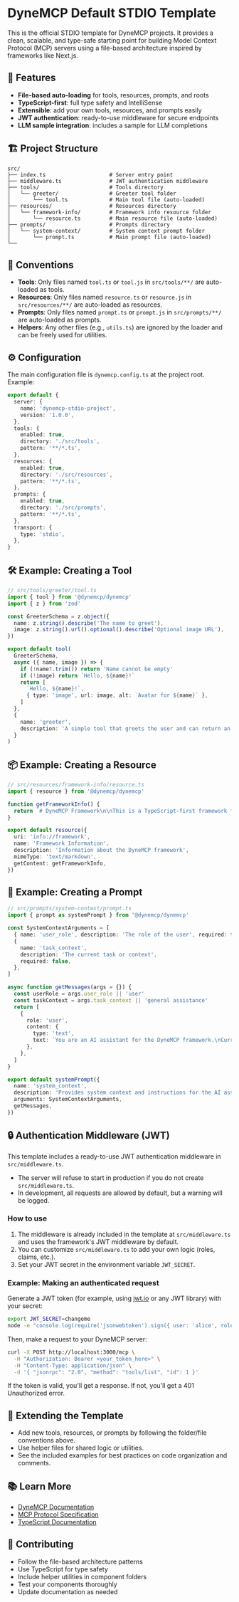 # DyneMCP Default STDIO Template

This is the official STDIO template for DyneMCP projects. It provides a clean, scalable, and type-safe starting point for building Model Context Protocol (MCP) servers using a file-based architecture inspired by frameworks like Next.js.

## 🚀 Features

- **File-based auto-loading** for tools, resources, prompts, and roots
- **TypeScript-first**: full type safety and IntelliSense
- **Extensible**: add your own tools, resources, and prompts easily
- **JWT authentication**: ready-to-use middleware for secure endpoints
- **LLM sample integration**: includes a sample for LLM completions

## 🏗️ Project Structure

```
src/
├── index.ts                    # Server entry point
├── middleware.ts               # JWT authentication middleware
├── tools/                      # Tools directory
│   └── greeter/                # Greeter tool folder
│       └── tool.ts             # Main tool file (auto-loaded)
├── resources/                  # Resources directory
│   └── framework-info/         # Framework info resource folder
│       └── resource.ts         # Main resource file (auto-loaded)
├── prompts/                    # Prompts directory
│   └── system-context/         # System context prompt folder
│       └── prompt.ts           # Main prompt file (auto-loaded)
└──
```

## 🔑 Conventions

- **Tools**: Only files named `tool.ts` or `tool.js` in `src/tools/**/` are auto-loaded as tools.
- **Resources**: Only files named `resource.ts` or `resource.js` in `src/resources/**/` are auto-loaded as resources.
- **Prompts**: Only files named `prompt.ts` or `prompt.js` in `src/prompts/**/` are auto-loaded as prompts.
- **Helpers**: Any other files (e.g., `utils.ts`) are ignored by the loader and can be freely used for utilities.

## ⚙️ Configuration

The main configuration file is `dynemcp.config.ts` at the project root. Example:

```ts
export default {
  server: {
    name: 'dynemcp-stdio-project',
    version: '1.0.0',
  },
  tools: {
    enabled: true,
    directory: './src/tools',
    pattern: '**/*.ts',
  },
  resources: {
    enabled: true,
    directory: './src/resources',
    pattern: '**/*.ts',
  },
  prompts: {
    enabled: true,
    directory: './src/prompts',
    pattern: '**/*.ts',
  },
  transport: {
    type: 'stdio',
  },
}
```

## 🛠️ Example: Creating a Tool

```typescript
// src/tools/greeter/tool.ts
import { tool } from '@dynemcp/dynemcp'
import { z } from 'zod'

const GreeterSchema = z.object({
  name: z.string().describe('The name to greet'),
  image: z.string().url().optional().describe('Optional image URL'),
})

export default tool(
  GreeterSchema,
  async ({ name, image }) => {
    if (!name?.trim()) return 'Name cannot be empty'
    if (!image) return `Hello, ${name}!`
    return [
      `Hello, ${name}!`,
      { type: 'image', url: image, alt: `Avatar for ${name}` },
    ]
  },
  {
    name: 'greeter',
    description: 'A simple tool that greets the user and can return an image',
  }
)
```

## 📦 Example: Creating a Resource

```typescript
// src/resources/framework-info/resource.ts
import { resource } from '@dynemcp/dynemcp'

function getFrameworkInfo() {
  return `# DyneMCP Framework\n\nThis is a TypeScript-first framework for building MCP servers.`
}

export default resource({
  uri: 'info://framework',
  name: 'Framework Information',
  description: 'Information about the DyneMCP framework',
  mimeType: 'text/markdown',
  getContent: getFrameworkInfo,
})
```

## 💬 Example: Creating a Prompt

```typescript
// src/prompts/system-context/prompt.ts
import { prompt as systemPrompt } from '@dynemcp/dynemcp'

const SystemContextArguments = [
  { name: 'user_role', description: 'The role of the user', required: false },
  {
    name: 'task_context',
    description: 'The current task or context',
    required: false,
  },
]

async function getMessages(args = {}) {
  const userRole = args.user_role || 'user'
  const taskContext = args.task_context || 'general assistance'
  return [
    {
      role: 'user',
      content: {
        type: 'text',
        text: `You are an AI assistant for the DyneMCP framework.\nCurrent context: ${taskContext}`,
      },
    },
  ]
}

export default systemPrompt({
  name: 'system_context',
  description: 'Provides system context and instructions for the AI assistant',
  arguments: SystemContextArguments,
  getMessages,
})
```

## 🔒 Authentication Middleware (JWT)

This template includes a ready-to-use JWT authentication middleware in `src/middleware.ts`.

- The server will refuse to start in production if you do not create `src/middleware.ts`.
- In development, all requests are allowed by default, but a warning will be logged.

### How to use

1. The middleware is already included in the template at `src/middleware.ts` and uses the framework's JWT middleware by default.
2. You can customize `src/middleware.ts` to add your own logic (roles, claims, etc.).
3. Set your JWT secret in the environment variable `JWT_SECRET`.

### Example: Making an authenticated request

Generate a JWT token (for example, using [jwt.io](https://jwt.io/) or any JWT library) with your secret:

```sh
export JWT_SECRET=changeme
node -e "console.log(require('jsonwebtoken').sign({ user: 'alice', role: 'admin' }, process.env.JWT_SECRET))"
```

Then, make a request to your DyneMCP server:

```sh
curl -X POST http://localhost:3000/mcp \
  -H "Authorization: Bearer <your_token_here>" \
  -H "Content-Type: application/json" \
  -d '{ "jsonrpc": "2.0", "method": "tools/list", "id": 1 }'
```

If the token is valid, you'll get a response. If not, you'll get a 401 Unauthorized error.

## 🧩 Extending the Template

- Add new tools, resources, or prompts by following the folder/file conventions above.
- Use helper files for shared logic or utilities.
- See the included examples for best practices on code organization and comments.

## 📚 Learn More

- [DyneMCP Documentation](https://dynemcp.dev)
- [MCP Protocol Specification](https://spec.modelcontextprotocol.io/)
- [TypeScript Documentation](https://www.typescriptlang.org/docs/)

## 🤝 Contributing

- Follow the file-based architecture patterns
- Use TypeScript for type safety
- Include helper utilities in component folders
- Test your components thoroughly
- Update documentation as needed
